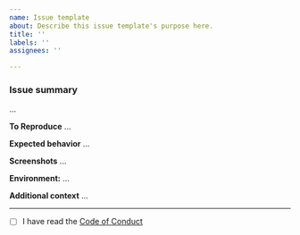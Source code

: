 ```yaml
---
name: Issue template
about: Describe this issue template's purpose here.
title: ''
labels: ''
assignees: ''

---
```


### Issue summary
...

**To Reproduce**
...

**Expected behavior**
...

**Screenshots**
...

**Environment:**
...

**Additional context**
...

---

- [ ] I have read the [Code of Conduct](https://github.com/ossd-s25/Meowtivation/blob/main/CODE_OF_CONDUCT.md)
